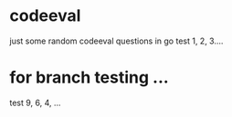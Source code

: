 # codeeval
just some random codeeval questions in go
test 1, 2, 3....

# for branch testing ...
test 9, 6, 4, ...